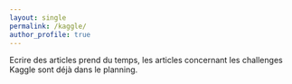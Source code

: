 ```yaml
---
layout: single
permalink: /kaggle/
author_profile: true
---
```


Ecrire des articles prend du temps, les articles concernant les challenges Kaggle sont déjà dans le planning.

